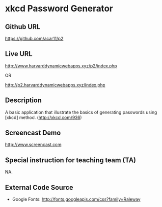 # xkcd Password Generator

## Github URL
<https://github.com/acar11/p2>

## Live URL
<http://www.harvarddynamicwebapps.xyz/p2/index.php>

 OR

<http://p2.harvarddynamicwebapps.xyz/index.php>

## Description
A basic application that illustrate the basics of generating passwords using [xkcd] method. (http://xkcd.com/936)

## Screencast Demo
<http://www.screencast.com>

## Special instruction for teaching team (TA)
NA.

## External Code Source
* Google Fonts: http://fonts.googleapis.com/css?family=Raleway

